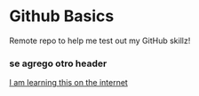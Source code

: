 # Github Basics

Remote repo to help me test out my GitHub skillz!

### se agrego otro header

[I am learning this on the internet](http://www.lynda.com)
